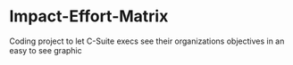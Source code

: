 # Impact-Effort-Matrix
Coding project to let C-Suite execs see their organizations objectives in an easy to see graphic

